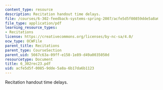 ```yaml
---
content_type: resource
description: Recitation handout time delays.
file: /courses/6-302-feedback-systems-spring-2007/acfe5d5f00859dde5a8a6b17da6b1123_6_302rec23.pdf
file_type: application/pdf
learning_resource_types:
- Recitations
license: https://creativecommons.org/licenses/by-nc-sa/4.0/
ocw_type: OCWFile
parent_title: Recitations
parent_type: CourseSection
parent_uid: 5667c63a-09ff-e158-1e89-d49a0035050d
resourcetype: Document
title: 6_302rec23.pdf
uid: acfe5d5f-0085-9dde-5a8a-6b17da6b1123
---
```

Recitation handout time delays.